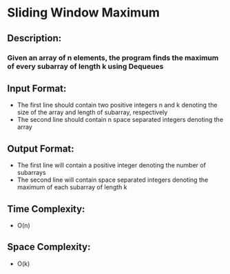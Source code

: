 # Sliding Window Maximum
## Description:
### Given an array of n elements, the program finds the maximum of every subarray of length k using Dequeues
## Input Format:
* The first line should contain two positive integers n and k denoting the size of the array and length of subarray, respectively
* The second line should contain n space separated integers denoting the array
## Output Format:
* The first line will contain a positive integer denoting the number of subarrays
* The second line will contain space separated integers denoting the maximum of each subarray of length k
## Time Complexity: 
* O(n)
## Space Complexity: 
* O(k)
